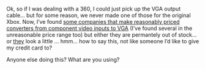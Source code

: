 Ok, so if I was dealing with a 360, I could just pick up the VGA output cable&#8230; but for some reason, we never made one of those for the original Xbox. Now, I&#8217;ve found&nbsp;<a href="http://www.x2vga.com/" target="_blank">some companies that make reasonably priced converters from component video inputs to VGA</a> (I&#8217;ve found several in the unreasonable price range too) but either they are permantely out of stock&#8230; or [they](http://www.ddrgame.com/xbox1.html) look a little &#8230; hmm&#8230; how to say this, not like someone I&#8217;d like to give my credit card to?

Anyone else doing this? What are you using?